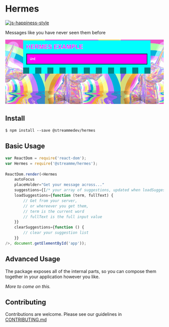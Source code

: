 # Hermes

[![js-happiness-style](https://img.shields.io/badge/code%20style-happiness-brightgreen.svg)](https://github.com/JedWatson/happiness)

Messages like you have never seen them before

![Hermes Example](https://raw.githubusercontent.com/StreamMeDev/hermes/master/hermes.gif)

## Install

```
$ npm install --save @streammedev/hermes
```

## Basic Usage

```javascript
var ReactDom = require('react-dom');
var Hermes = require('@streamme/hermes');

ReactDom.render(<Hermes 
	autoFocus
	placeHolder="Get your message across..."
	suggestions={[/* your array of suggestions, updated when loadSuggestions is called */]}
	loadSuggestions={function (term, fullText) {
		// Get from your server,
		// or whereever you get them,
		// term is the current word
		// fullText is the full input value
	}}
	clearSuggestions={function () {
		// clear your suggestion list
	}}
/>, document.getElementById('app'));
```

## Advanced Usage

The package exposes all of the internal parts, so you can compose them together in your application however you like.

*More to come on this.*

## Contributing

Contributions are welcome. Please see our guidelines in [CONTRIBUTING.md](contributing.md)
